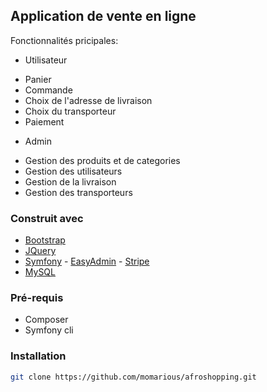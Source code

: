 ## Application de vente en ligne

Fonctionnalités pricipales:
- Utilisateur
* Panier
* Commande
* Choix de l'adresse de livraison
* Choix du transporteur
* Paiement 
- Admin
* Gestion des produits et de categories
* Gestion des utilisateurs
* Gestion de la livraison
* Gestion des transporteurs

### Construit avec

* [Bootstrap](https://getbootstrap.com)
* [JQuery](https://jquery.com)
* [Symfony](https://symfony.com) - [EasyAdmin](https://easycorp.github.io/blog/)  - [Stripe](https://stripe.com/fr-us)
* [MySQL](https://www.mysql.com)

### Pré-requis

* Composer
* Symfony cli

### Installation

   ```sh
   git clone https://github.com/momarious/afroshopping.git
   ```
